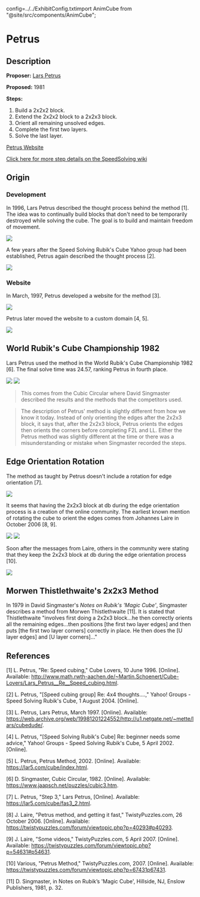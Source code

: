config=../../ExhibitConfig.txtimport AnimCube from "@site/src/components/AnimCube";

# Petrus

<AnimCube params="buttonbar=0&position=lluuu&scale=6&hint=10&hintborder=1&borderwidth=10&facelets=dldlyldldwwwwwwdlddbbdbbdlddlddggdggdddooooooddddrdddd" width="400px" height="400px" />

## Description

**Proposer:** [Lars Petrus](CubingContributors/MethodDevelopers.md#petrus-lars)

**Proposed:** 1981

**Steps:**

1. Build a 2x2x2 block.
2. Extend the 2x2x2 block to a 2x2x3 block.
3. Orient all remaining unsolved edges.
4. Complete the first two layers.
5. Solve the last layer.

[Petrus Website](https://lar5.com/cube/index.html)

[Click here for more step details on the SpeedSolving wiki](https://www.speedsolving.com/wiki/index.php/Petrus_Method)

## Origin

### Development

In 1996, Lars Petrus described the thought process behind the method [1]. The idea was to continually build blocks that don't need to be temporarily destroyed while solving the cube. The goal is to build and maintain freedom of movement.

![](img/Petrus/Process1.png)

A few years after the Speed Solving Rubik's Cube Yahoo group had been established, Petrus again described the thought process [2].

![](img/Petrus/Process2.png)

### Website

In March, 1997, Petrus developed a website for the method [3].

![](img/Petrus/Website1.png)

Petrus later moved the website to a custom domain [4, 5].

![](img/Petrus/Website2.png)

## World Rubik's Cube Championship 1982

Lars Petrus used the method in the World Rubik's Cube Championship 1982 [6]. The final solve time was 24.57, ranking Petrus in fourth place.

![](img/Petrus/WRC1982.png)
![](img/Petrus/WRC1982-2.png)

> This comes from the Cubic Circular where David Singmaster described the results and the methods that the competitors used.

>The description of Petrus' method is slightly different from how we know it today. Instead of only orienting the edges after the 2x2x3 block, it says that, after the 2x2x3 block, Petrus orients the edges then orients the corners before completing F2L and LL. Either the Petrus method was slightly different at the time or there was a misunderstanding or mistake when Singmaster recorded the steps.

## Edge Orientation Rotation

The method as taught by Petrus doesn't include a rotation for edge orientation [7].

![](img/Petrus/EORotation.png)

It seems that having the 2x2x3 block at db during the edge orientation process is a creation of the online community. The earliest known mention of rotating the cube to orient the edges comes from Johannes Laire in October 2006 [8, 9].

![](img/Petrus/Laire.png)
![](img/Petrus/Laire2.png)

Soon after the messages from Laire, others in the community were stating that they keep the 2x2x3 block at db during the edge orientation process [10].

![](img/Petrus/OtherEO.png)

## Morwen Thistlethwaite's 2x2x3 Method

In 1979 in David Singmaster's *Notes on Rubik's 'Magic Cube'*, Singmaster describes a method from Morwen Thistlethwaite [11]. It is stated that Thistlethwaite "involves first doing a 2x2x3 block...he then correctly orients all the remaining edges...then positions [the first two layer edges] and then puts [the first two layer corners] correctly in place. He then does the [U layer edges] and [U layer corners]..."

## References

[1] L. Petrus, "Re: Speed cubing," Cube Lovers, 10 June 1996. [Online]. Available: http://www.math.rwth-aachen.de/~Martin.Schoenert/Cube-Lovers/Lars_Petrus__Re__Speed_cubing.html.

[2] L. Petrus, "[Speed cubing group] Re: 4x4 thoughts....," Yahoo! Groups - Speed Solving Rubik's Cube, 1 August 2004. [Online]. 

[3] L. Petrus, Lars Petrus, March 1997. [Online]. Available: https://web.archive.org/web/19981201224552/http://u1.netgate.net/~mette/lars/cubedude/.

[4] L. Petrus, "[Speed Solving Rubik's Cube] Re: beginner needs some advice," Yahoo! Groups - Speed Solving Rubik's Cube, 5 April 2002. [Online]. 

[5] L. Petrus, Petrus Method, 2002. [Online]. Available: https://lar5.com/cube/index.html.

[6] D. Singmaster, Cubic Circular, 1982. [Online]. Available: https://www.jaapsch.net/puzzles/cubic3.htm.

[7] L. Petrus, "Step 3," Lars Petrus, [Online]. Available: https://lar5.com/cube/fas3_2.html.

[8] J. Laire, "Petrus method, and getting it fast," TwistyPuzzles.com, 26 October 2006. [Online]. Available: https://twistypuzzles.com/forum/viewtopic.php?p=40293#p40293.

[9] J. Laire, "Some videos," TwistyPuzzles.com, 5 April 2007. [Online]. Available: https://twistypuzzles.com/forum/viewtopic.php?p=54631#p54631.

[10] Various, "Petrus Method," TwistyPuzzles.com, 2007. [Online]. Available: https://twistypuzzles.com/forum/viewtopic.php?p=67431p67431.

[11] 	D. Singmaster, in Notes on Rubik’s 'Magic Cube', Hillside, NJ, Enslow Publishers, 1981, p. 32.